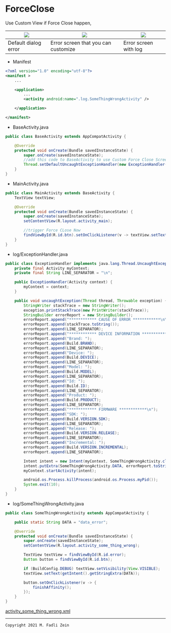 # ForceClose

Use Custom View if Force Close happen,

|![](https://github.com/gzeinnumer/ForceClose/blob/master/preview/example1.gif)|![](https://github.com/gzeinnumer/ForceClose/blob/master/preview/example2.gif)|![](https://github.com/gzeinnumer/ForceClose/blob/master/preview/example3.gif)|
|---|---|---|
|Default dialog error|Error screen that you can customize|Error screen with log|

- Manifest
```xml
<?xml version="1.0" encoding="utf-8"?>
<manifest >
    ...

    <application>
        ...
        <activity android:name=".log.SomeThingWrongActivity" />

    </application>

</manifest>
```

- BaseActivity.java
```java
public class BaseActivity extends AppCompatActivity {

    @Override
    protected void onCreate(Bundle savedInstanceState) {
        super.onCreate(savedInstanceState);
        //add this code to BaseActivity to use Custom Force Close Screen
        Thread.setDefaultUncaughtExceptionHandler(new ExceptionHandler(this));
    }
}
```

- MainActivity.java
```java
public class MainActivity extends BaseActivity {
    TextView textView;

    @Override
    protected void onCreate(Bundle savedInstanceState) {
        super.onCreate(savedInstanceState);
        setContentView(R.layout.activity_main);

        //trigger Force CLose Now
        findViewById(R.id.btn).setOnClickListener(v -> textView.setText(""));
    }
}
```

- log/ExceptionHandler.java
```java
public class ExceptionHandler implements java.lang.Thread.UncaughtExceptionHandler {
    private final Activity myContext;
    private final String LINE_SEPARATOR = "\n";

    public ExceptionHandler(Activity context) {
        myContext = context;
    }

    public void uncaughtException(Thread thread, Throwable exception) {
        StringWriter stackTrace = new StringWriter();
        exception.printStackTrace(new PrintWriter(stackTrace));
        StringBuilder errorReport = new StringBuilder();
        errorReport.append("************ CAUSE OF ERROR ************\n\n");
        errorReport.append(stackTrace.toString());
        errorReport.append(LINE_SEPARATOR);
        errorReport.append("************ DEVICE INFORMATION ***********\n");
        errorReport.append("Brand: ");
        errorReport.append(Build.BRAND);
        errorReport.append(LINE_SEPARATOR);
        errorReport.append("Device: ");
        errorReport.append(Build.DEVICE);
        errorReport.append(LINE_SEPARATOR);
        errorReport.append("Model: ");
        errorReport.append(Build.MODEL);
        errorReport.append(LINE_SEPARATOR);
        errorReport.append("Id: ");
        errorReport.append(Build.ID);
        errorReport.append(LINE_SEPARATOR);
        errorReport.append("Product: ");
        errorReport.append(Build.PRODUCT);
        errorReport.append(LINE_SEPARATOR);
        errorReport.append("************ FIRMWARE ************\n");
        errorReport.append("SDK: ");
        errorReport.append(Build.VERSION.SDK);
        errorReport.append(LINE_SEPARATOR);
        errorReport.append("Release: ");
        errorReport.append(Build.VERSION.RELEASE);
        errorReport.append(LINE_SEPARATOR);
        errorReport.append("Incremental: ");
        errorReport.append(Build.VERSION.INCREMENTAL);
        errorReport.append(LINE_SEPARATOR);

        Intent intent = new Intent(myContext, SomeThingWrongActivity.class);
        intent.putExtra(SomeThingWrongActivity.DATA, errorReport.toString());
        myContext.startActivity(intent);

        android.os.Process.killProcess(android.os.Process.myPid());
        System.exit(10);
    }
}
```

- log/SomeThingWrongActivity.java
```java
public class SomeThingWrongActivity extends AppCompatActivity {

    public static String DATA = "data_error";

    @Override
    protected void onCreate(Bundle savedInstanceState) {
        super.onCreate(savedInstanceState);
        setContentView(R.layout.activity_some_thing_wrong);

        TextView textView = findViewById(R.id.error);
        Button button = findViewById(R.id.btn);

        if (BuildConfig.DEBUG) textView.setVisibility(View.VISIBLE);
        textView.setText(getIntent().getStringExtra(DATA));

        button.setOnClickListener(v -> {
            finishAffinity();
        });
    }
}
```
[activity_some_thing_wrong.xml](https://github.com/gzeinnumer/ForceClose/blob/master/app/src/main/res/layout/activity_some_thing_wrong.xml)

---

```
Copyright 2021 M. Fadli Zein
```